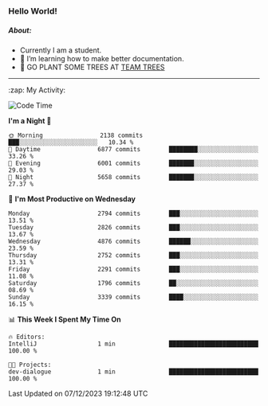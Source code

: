 ### Hello World!

##### About:
- Currently I am a student.
- 🌱 I’m learning how to make better documentation.
- 🌱 GO PLANT SOME TREES AT [TEAM TREES](https://teamtrees.org/)

---
  <summary>:zap: My Activity:</summary>
  
<!--START_SECTION:waka-->
![Code Time](http://img.shields.io/badge/Code%20Time-1%2C267%20hrs%2047%20mins-blue)

**I'm a Night 🦉** 

```text
🌞 Morning                2138 commits        ███░░░░░░░░░░░░░░░░░░░░░░   10.34 % 
🌆 Daytime                6877 commits        ████████░░░░░░░░░░░░░░░░░   33.26 % 
🌃 Evening                6001 commits        ███████░░░░░░░░░░░░░░░░░░   29.03 % 
🌙 Night                  5658 commits        ███████░░░░░░░░░░░░░░░░░░   27.37 % 
```
📅 **I'm Most Productive on Wednesday** 

```text
Monday                   2794 commits        ███░░░░░░░░░░░░░░░░░░░░░░   13.51 % 
Tuesday                  2826 commits        ███░░░░░░░░░░░░░░░░░░░░░░   13.67 % 
Wednesday                4876 commits        ██████░░░░░░░░░░░░░░░░░░░   23.59 % 
Thursday                 2752 commits        ███░░░░░░░░░░░░░░░░░░░░░░   13.31 % 
Friday                   2291 commits        ███░░░░░░░░░░░░░░░░░░░░░░   11.08 % 
Saturday                 1796 commits        ██░░░░░░░░░░░░░░░░░░░░░░░   08.69 % 
Sunday                   3339 commits        ████░░░░░░░░░░░░░░░░░░░░░   16.15 % 
```


📊 **This Week I Spent My Time On** 

```text
🔥 Editors: 
IntelliJ                 1 min               █████████████████████████   100.00 % 

🐱‍💻 Projects: 
dev-dialogue             1 min               █████████████████████████   100.00 % 
```


 Last Updated on 07/12/2023 19:12:48 UTC
<!--END_SECTION:waka-->
